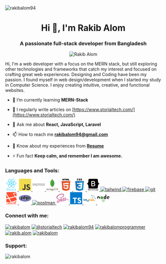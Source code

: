 <img align="center" src="https://i.ibb.co/3W2bV6d/Rakib-alom-Full-stack-Developer.webp" alt="rakibalom94" />
<h1 align="center">Hi 👋, I'm Rakib Alom</h1>  
<h3 align="center">A passionate full-stack developer from Bangladesh</h3>  

<p align="center"> <img src="https://komarev.com/ghpvc/?username=rakibalom&label=Profile%20views&color=0e75b6&style=flat" alt="Rakib Alom" /> </p>

<p align="left">Hi, I'm a web developer with a focus on the MERN stack, but still exploring other technologies and frameworks that catch my interest and focused on crafting great web experiences. Designing and Coding have been my passion. I found myself in web design/development when I started my study in Computer Science. I enjoy creating intuitive, creative, and functional websites.</p>
  
  
- 🌱 I’m currently learning **MERN-Stack**  
  
- 📝 I regularly write articles on [https://www.storialtech.com/](https://www.storialtech.com/)  
  
- 💬 Ask me about **React, JavaScript, Laravel**  
  
- 📫 How to reach me **rakibalom94@gmail.com**  
  
- 📄 Know about my experiences from [**Resume**](https://drive.google.com/file/d/1jld2Z3kEsJJJRZ8FYNUSSuu4UHCTAmNE/view)
  
- ⚡ Fun fact **Keep calm, and remember I am awesome.**  
  
  
<h3 align="left">Languages and Tools:</h3>  
<p align="left">
  <a href="https://reactjs.org/" target="_blank" rel="noreferrer">
    <img src="https://raw.githubusercontent.com/devicons/devicon/master/icons/react/react-original-wordmark.svg" alt="react" width="40" height="40" />
  </a>
  <a href="https://developer.mozilla.org/en-US/docs/Web/JavaScript" target="_blank" rel="noreferrer">
    <img src="https://raw.githubusercontent.com/devicons/devicon/master/icons/javascript/javascript-original.svg" alt="javascript" width="40" height="40" />
  </a>
  <a href="https://expressjs.com" target="_blank" rel="noreferrer">
    <img src="https://raw.githubusercontent.com/devicons/devicon/master/icons/express/express-original-wordmark.svg" alt="express" width="40" height="40" />
  </a>
  <a href="https://www.mongodb.com/" target="_blank" rel="noreferrer">
    <img src="https://raw.githubusercontent.com/devicons/devicon/master/icons/mongodb/mongodb-original-wordmark.svg" alt="mongodb" width="40" height="40" />
  </a>
  <a href="https://www.w3.org/html/" target="_blank" rel="noreferrer">
    <img src="https://raw.githubusercontent.com/devicons/devicon/master/icons/html5/html5-original-wordmark.svg" alt="html5" width="40" height="40" />
  </a>
  <a href="https://www.w3schools.com/css/" target="_blank" rel="noreferrer">
    <img src="https://raw.githubusercontent.com/devicons/devicon/master/icons/css3/css3-original-wordmark.svg" alt="css3" width="40" height="40" />
  </a>
  <a href="https://getbootstrap.com" target="_blank" rel="noreferrer">
    <img src="https://raw.githubusercontent.com/devicons/devicon/master/icons/bootstrap/bootstrap-plain-wordmark.svg" alt="bootstrap" width="40" height="40" />
  </a>
  <a href="https://tailwindcss.com/" target="_blank" rel="noreferrer">
    <img src="https://www.vectorlogo.zone/logos/tailwindcss/tailwindcss-icon.svg" alt="tailwind" width="40" height="40" />
  </a>
  <a href="https://firebase.google.com/" target="_blank" rel="noreferrer">
    <img src="https://www.vectorlogo.zone/logos/firebase/firebase-icon.svg" alt="firebase" width="40" height="40" />
  </a>
  <a href="https://git-scm.com/" target="_blank" rel="noreferrer">
    <img src="https://www.vectorlogo.zone/logos/git-scm/git-scm-icon.svg" alt="git" width="40" height="40" />
  </a>
  <a href="https://laravel.com/" target="_blank" rel="noreferrer">
    <img src="https://raw.githubusercontent.com/devicons/devicon/master/icons/laravel/laravel-plain-wordmark.svg" alt="laravel" width="40" height="40" />
  </a>
  <a href="https://www.php.net" target="_blank" rel="noreferrer">
    <img src="https://raw.githubusercontent.com/devicons/devicon/master/icons/php/php-original.svg" alt="php" width="40" height="40" />
  </a>
  <a href="https://postman.com" target="_blank" rel="noreferrer">
    <img src="https://www.vectorlogo.zone/logos/getpostman/getpostman-icon.svg" alt="postman" width="40" height="40" />
  </a>
  <a href="https://sass-lang.com" target="_blank" rel="noreferrer">
    <img src="https://raw.githubusercontent.com/devicons/devicon/master/icons/sass/sass-original.svg" alt="sass" width="40" height="40" />
  </a>
  <a href="https://www.typescriptlang.org/" target="_blank" rel="noreferrer">
    <img src="https://raw.githubusercontent.com/devicons/devicon/master/icons/typescript/typescript-original.svg" alt="typescript" width="40" height="40" />
  </a>
   <a href="https://www.mysql.com/" target="_blank" rel="noreferrer">
    <img src="https://raw.githubusercontent.com/devicons/devicon/master/icons/mysql/mysql-original-wordmark.svg" alt="mysql" width="40" height="40" />
  </a>
  <a href="https://nodejs.org" target="_blank" rel="noreferrer">
    <img src="https://raw.githubusercontent.com/devicons/devicon/master/icons/nodejs/nodejs-original-wordmark.svg" alt="nodejs" width="40" height="40" />
  </a>
</p>

<h3 align="left">Connect with me:</h3>  
<p align="left">  
<a href="https://linkedin.com/in/rakibalom" target="blank"><img align="center" src="https://raw.githubusercontent.com/rahuldkjain/github-profile-readme-generator/master/src/images/icons/Social/linked-in-alt.svg" alt="rakibalom" height="30" width="40" /></a>  
<a href="https://www.youtube.com/c/@storialtech" target="blank"><img align="center" src="https://raw.githubusercontent.com/rahuldkjain/github-profile-readme-generator/master/src/images/icons/Social/youtube.svg" alt="@storialtech" height="30" width="40" /></a>  
<a href="https://twitter.com/rakibalom94" target="blank"><img align="center" src="https://raw.githubusercontent.com/rahuldkjain/github-profile-readme-generator/master/src/images/icons/Social/twitter.svg" alt="rakibalom94" height="30" width="40" /></a>  
<a href="https://fb.com/rakibalomprogrammer" target="blank"><img align="center" src="https://raw.githubusercontent.com/rahuldkjain/github-profile-readme-generator/master/src/images/icons/Social/facebook.svg" alt="rakibalomprogrammer" height="30" width="40" /></a>  
<a href="https://instagram.com/rakib.alom" target="blank"><img align="center" src="https://raw.githubusercontent.com/rahuldkjain/github-profile-readme-generator/master/src/images/icons/Social/instagram.svg" alt="rakib.alom" height="30" width="40" /></a>  
<a href="https://stackoverflow.com/users/rakibalom" target="blank"><img align="center" src="https://raw.githubusercontent.com/rahuldkjain/github-profile-readme-generator/master/src/images/icons/Social/stack-overflow.svg" alt="rakibalom" height="30" width="40" /></a>  
</p>  
  
<h3 align="left">Support:</h3>  
<p><a href="https://www.buymeacoffee.com/rakibalom"> <img align="left" src="https://cdn.buymeacoffee.com/buttons/v2/default-yellow.png" height="50" width="210" alt="rakibalom" /></a></p><br>
